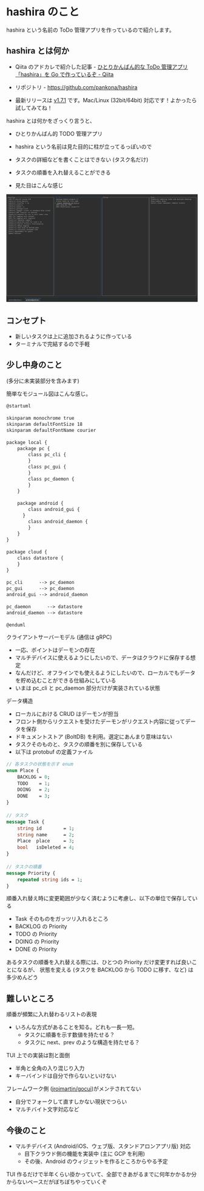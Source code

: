 # hashira のこと

hashira という名前の ToDo 管理アプリを作っているので紹介します。

## hashira とは何か

- Qiita のアドカレで紹介した記事 - [ひとりかんばん的な ToDo 管理アプリ「hashira」を Go で作っているぞ - Qiita](https://qiita.com/pankona/items/f5e600ef372f00db978b)

- リポジトリ - https://github.com/pankona/hashira
- 最新リリースは [v1.7.1](https://github.com/pankona/hashira/releases) です。Mac/Linux (32bit/64bit) 対応です！よかったら試してみてね！

hashira とは何かをざっくり言うと、

- ひとりかんばん的 TODO 管理アプリ
- hashira という名前は見た目的に柱が立ってるっぽいので
- タスクの詳細などを書くことはできない (タスク名だけ)
- タスクの順番を入れ替えることができる

- 見た目はこんな感じ

![hashira.png](assets/hashira.png)

## コンセプト

- 新しいタスクは上に追加されるように作っている
- ターミナルで完結するので手軽

## 少し中身のこと

(多分に未実装部分を含みます)

簡単なモジュール図はこんな感じ。

```uml
@startuml

skinparam monochrome true
skinparam defaultFontSize 18
skinparam defaultFontName courier

package local {
    package pc {
        class pc_cli {
        }
        class pc_gui {
        }
        class pc_daemon {
        }
    }

    package android {
        class android_gui {
      }
        class android_daemon {
        }
    }
}

package cloud {
    class datastore {
    }
}

pc_cli      --> pc_daemon
pc_gui      --> pc_daemon
android_gui --> android_daemon

pc_daemon      --> datastore
android_daemon --> datastore

@enduml
```

クライアントサーバーモデル (通信は gRPC)

- 一応、ポイントはデーモンの存在
- マルチデバイスに使えるようにしたいので、データはクラウドに保存する想定
- なんだけど、オフラインでも使えるようにしたいので、ローカルでもデータを貯め込むことができる仕組みにしている
- いまは pc_cli と pc_daemon 部分だけが実装されている状態

データ構造

- ローカルにおける CRUD はデーモンが担当
- フロント側からリクエストを受けたデーモンがリクエスト内容に従ってデータを保存
- ドキュメントストア (BoltDB) を利用。選定にあんまり意味はない
- タスクそのものと、タスクの順番を別に保存している
- 以下は protobuf の定義ファイル

```proto
// 各タスクの状態を示す enum
enum Place {
    BACKLOG = 0;
    TODO    = 1;
    DOING   = 2;
    DONE    = 3;
}

// タスク
message Task {
    string id        = 1;
    string name      = 2;
    Place  place     = 3;
    bool   isDeleted = 4;
}

// タスクの順番
message Priority {
    repeated string ids = 1;
}
```

順番入れ替え時に変更範囲が少なく済むように考慮し、以下の単位で保存している

- Task そのものをガッツリ入れるところ
- BACKLOG の Priority
- TODO の Priority
- DOING の Priority
- DONE の Priority

あるタスクの順番を入れ替える際には、ひとつの Priority だけ変更すれば良いことになるが、
状態を変える (タスクを BACKLOG から TODO に移す、など) は多少めんどう

## 難しいところ

順番が頻繁に入れ替わるリストの表現

- いろんな方式があることを知る。どれも一長一短。
  - タスクに順番を示す数値を持たせる？
  - タスクに next、prev のような構造を持たせる？

TUI 上での実装は割と面倒

- 半角と全角の入り混じり入力
- キーバインドは自分で作らないといけない

フレームワーク側 ([jroimartin/gocui](https://github.com/jroimartin/gocui))がメンテされてない

- 自分でフォークして直すしかない現状でつらい
- マルチバイト文字対応など

## 今後のこと

- マルチデバイス (Android/iOS、ウェブ版、スタンドアロンアプリ版) 対応
  - 目下クラウド側の機能を実装中 (主に GCP を利用)
  - その後、Android のウィジェットを作るところからやる予定

TUI 作るだけで半年くらい掛かっていて、全部できあがるまでに何年かかるか分からないペースだがぼちぼちやっていくぞ
